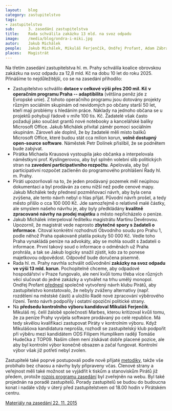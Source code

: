 ```yaml
---
layout:   blog
category: zastupitelstvo
tags:
- zastupitelstvo
sub:      3. zasedání zastupitelstva
title:    Rada schválila zakázku 13 mld. na svoz odpadu
image:    /media/blog/ondra-i-miki.jpg
autor:    Jakub Michálek
people:   Jakub Michálek, Mikuláš Ferjenčík, Ondřej Profant, Adam Zábranský
places:   Magistrát
---
```


Na třetím zasedání zastupitelstva hl. m. Prahy schválila koalice obrovskou
zakázku na svoz odpadu za 12,8 mld. Kč na dobu 10 let do roku 2025. Přinášíme to nejdůležitější, co se na zasedání přihodilo:

* Zastupitelstvo schválilo **dotace v celkové výši přes 200 mil. Kč v operačním
  programu Praha -- adaptibilita** (většina peněz jde z Evropské unie).
  Z tohoto operačního programu jsou dotovány
  projekty různým sociálním skupinám od nevidomých po občany starší 50 let,
  kteří mají problémy s hledáním práce. Náklady na jednoho občana se u projektů
  pohybují řádově v míře 100 tis. Kč. Žadatelé však často požadují jako součást
  grantů nové notebooky a kancelářské balíky Microsoft Office. Jakub Michálek
  přivítal záměr pomoci sociálním skupinám. Zároveň ale doplnil, že by žadatelé
  měli místo balíků Microsoft Office, které budou stát cca milion korun, **volně
  dostupný open-source software**. Náměstek Petr Dolínek přislíbil, že se podnětem
  bude zabývat.
* Pirátka Michaela Krausová vystoupila jako občanka a interpelovala náměstkyni
  prof. Kyslingerovou, aby byl splněn volební slib politických stran na
  **zavedení participativního rozpočtu**. Apelovala, aby byl participativní
  rozpočet začleněn do programového prohlášení Rady hl. m. Prahy.
* Piráti upozorňovali na to, že jeden prodávaný pozemek měl neúplnou dokumentaci
  a byl prodáván za cenu nižší než podle cenové mapy. Jakub Michálek tedy přednesl pozměňovací
  návrh, aby byla cena zvýšena, ale tento návrh nebyl o hlas přijat. Původní
  návrh prošel, a tedy město přišlo o cca 100 000 Kč. Jde samozřejmě o relativně
  malé částky, ale smyslem našeho návrhu je, aby byly předkládány **kvalitně
  zpracované návrhy na prodej majetku** a město nepřicházelo o peníze.
* Jakub Michálek interpeloval ředitelku magistrátu Martinu Devěrovou. Upozornil,
  že magistrát vede naprosto **zbytečné spory s žadateli o informace**. Citoval
  konkrétní rozhodnutí Obvodního soudu pro Prahu 1, podle něhož Praha opakovaně
  platila pokuty 50 000 Kč. Vedle toho Praha vynakládá peníze na advokáty, aby
  se mohla soudit s žadateli o informace. První takový soud o informace o odměnách
  už Praha prohrála, a tak se Jakub logicky snažil zjistit, kdo za to ponese
  majetkovou odpovědost. Odpověď bude doručena písemně.
* Rada hl. m. Prahy navrhla schválit odůvodnění **zakázky na svoz odpadu ve výši
  13 mld. korun**. Pochopitelně chceme, aby odpadové hospodářství v Praze fungovalo,
  ale není kvůli tomu třeba více různých věcí slučovat do jedné zakázky a vytvářet
  na trhu umělý monopol. Ondřej Profant [přednesl](http://praha.pirati.cz/ondra.html) společně vytvořený návrh klubu Pirátů,
  aby zastupitelstvo konstatovalo, že nebyly zváženy alternativy (např. rozdělení
  na městské části) a uložilo Radě nové zpracování výběrového řízení. Tento
  návrh podpořily i ostatní opoziční politické strany.
* Na **předsedu kontrolního výboru kandidoval Mikuláš Ferjenčík**. Mikuláš mj. čelil
  žalobě společnosti Marbes, kterou kritizoval kvůli tomu, že za peníze Prahy
  vyvíjela software prodávaný po celé republice. Má tedy skvělou kvalifikaci
  zastupovat Piráty v kontrolním výboru. Když Mikulášova kandidatura neprošla,
  rozhodl se zastupitelský klub podpořit
  při výběru mezi kandidátem ODS Filipem Humplíkem raději Tomáše Hudečka z TOP09.
  Naším cílem není získávat dobře placené pozice, ale aby byl kontrolní výbor
  konečně obsazen a začal fungovat. Kontrolní výbor však již potřetí nebyl zvolen.

Zastupitelé také poprvé postupovali podle nově přijaté [metodiky](https://redmine.pirati.cz/projects/praha/wiki/P%C5%99%C3%ADprava_na_zastupitelstvo), takže
vše probíhalo bez chaosu a návrhy byly připraveny včas. Členové strany a veřejnost
měli také možnost se vyjádřit k tiskům a stanoviskům Pirátů již předem, protože
[rozpis programu zasedání](https://docs.google.com/spreadsheets/d/17-47ZEdnf-4wEywUIb02Xd19u2yKGi38w7P_n-DjzpY/edit#gid=142688899) byl zveřejněn na webu. Byl také projednán na poradě zastupitelů. Porady
zastupitelů se budou do budoucna konat i nadále vždy v úterý před zastupitelstvem
od 18.00 hodin v Pirátském centru.

[Materiály na zasedání 22. 11. 2015](http://zastupitelstvo.praha.eu/ina2014/tedprgjed.aspx?id=6683)
